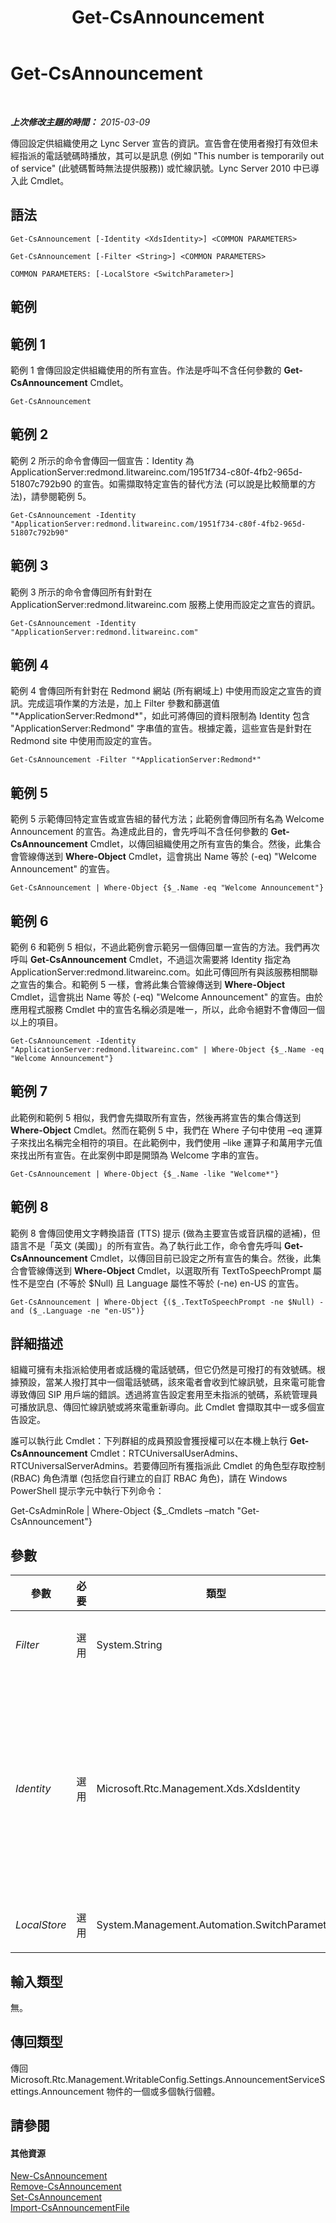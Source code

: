 ﻿---
title: Get-CsAnnouncement
TOCTitle: Get-CsAnnouncement
ms:assetid: d692b377-8df2-4668-b9d3-06458dd4d96d
ms:mtpsurl: https://technet.microsoft.com/zh-tw/library/Gg398937(v=OCS.15)
ms:contentKeyID: 49292436
ms.date: 08/10/2015
mtps_version: v=OCS.15
ms.translationtype: HT
---

# Get-CsAnnouncement

 

_**上次修改主題的時間：** 2015-03-09_

傳回設定供組織使用之 Lync Server 宣告的資訊。宣告會在使用者撥打有效但未經指派的電話號碼時播放，其可以是訊息 (例如 "This number is temporarily out of service" (此號碼暫時無法提供服務)) 或忙線訊號。Lync Server 2010 中已導入此 Cmdlet。

## 語法

    Get-CsAnnouncement [-Identity <XdsIdentity>] <COMMON PARAMETERS>

    Get-CsAnnouncement [-Filter <String>] <COMMON PARAMETERS>

    COMMON PARAMETERS: [-LocalStore <SwitchParameter>]

## 範例

## 範例 1

範例 1 會傳回設定供組織使用的所有宣告。作法是呼叫不含任何參數的 **Get-CsAnnouncement** Cmdlet。

    Get-CsAnnouncement

## 範例 2

範例 2 所示的命令會傳回一個宣告：Identity 為 ApplicationServer:redmond.litwareinc.com/1951f734-c80f-4fb2-965d-51807c792b90 的宣告。如需擷取特定宣告的替代方法 (可以說是比較簡單的方法)，請參閱範例 5。

    Get-CsAnnouncement -Identity "ApplicationServer:redmond.litwareinc.com/1951f734-c80f-4fb2-965d-51807c792b90" 

## 範例 3

範例 3 所示的命令會傳回所有針對在 ApplicationServer:redmond.litwareinc.com 服務上使用而設定之宣告的資訊。

    Get-CsAnnouncement -Identity "ApplicationServer:redmond.litwareinc.com"

## 範例 4

範例 4 會傳回所有針對在 Redmond 網站 (所有網域上) 中使用而設定之宣告的資訊。完成這項作業的方法是，加上 Filter 參數和篩選值 "\*ApplicationServer:Redmond\*"，如此可將傳回的資料限制為 Identity 包含 "ApplicationServer:Redmond" 字串值的宣告。根據定義，這些宣告是針對在 Redmond site 中使用而設定的宣告。

    Get-CsAnnouncement -Filter "*ApplicationServer:Redmond*"

## 範例 5

範例 5 示範傳回特定宣告或宣告組的替代方法；此範例會傳回所有名為 Welcome Announcement 的宣告。為達成此目的，會先呼叫不含任何參數的 **Get-CsAnnouncement** Cmdlet，以傳回組織使用之所有宣告的集合。然後，此集合會管線傳送到 **Where-Object** Cmdlet，這會挑出 Name 等於 (-eq) "Welcome Announcement" 的宣告。

    Get-CsAnnouncement | Where-Object {$_.Name -eq "Welcome Announcement"}

## 範例 6

範例 6 和範例 5 相似，不過此範例會示範另一個傳回單一宣告的方法。我們再次呼叫 **Get-CsAnnouncement** Cmdlet，不過這次需要將 Identity 指定為 ApplicationServer:redmond.litwareinc.com。如此可傳回所有與該服務相關聯之宣告的集合。和範例 5 一樣，會將此集合管線傳送到 **Where-Object** Cmdlet，這會挑出 Name 等於 (-eq) "Welcome Announcement" 的宣告。由於 應用程式服務 Cmdlet 中的宣告名稱必須是唯一，所以，此命令絕對不會傳回一個以上的項目。

    Get-CsAnnouncement -Identity "ApplicationServer:redmond.litwareinc.com" | Where-Object {$_.Name -eq "Welcome Announcement"}

## 範例 7

此範例和範例 5 相似，我們會先擷取所有宣告，然後再將宣告的集合傳送到 **Where-Object** Cmdlet。然而在範例 5 中，我們在 Where 子句中使用 –eq 運算子來找出名稱完全相符的項目。在此範例中，我們使用 –like 運算子和萬用字元值來找出所有宣告。在此案例中即是開頭為 Welcome 字串的宣告。

    Get-CsAnnouncement | Where-Object {$_.Name -like "Welcome*"}

## 範例 8

範例 8 會傳回使用文字轉換語音 (TTS) 提示 (做為主要宣告或音訊檔的遞補)，但語言不是「英文 (美國)」的所有宣告。為了執行此工作，命令會先呼叫 **Get-CsAnnouncement** Cmdlet，以傳回目前已設定之所有宣告的集合。然後，此集合會管線傳送到 **Where-Object** Cmdlet，以選取所有 TextToSpeechPrompt 屬性不是空白 (不等於 $Null) 且 Language 屬性不等於 (-ne) en-US 的宣告。

    Get-CsAnnouncement | Where-Object {($_.TextToSpeechPrompt -ne $Null) -and ($_.Language -ne "en-US")}

## 詳細描述

組織可擁有未指派給使用者或話機的電話號碼，但它仍然是可撥打的有效號碼。根據預設，當某人撥打其中一個電話號碼，該來電者會收到忙線訊號，且來電可能會導致傳回 SIP 用戶端的錯誤。透過將宣告設定套用至未指派的號碼，系統管理員可播放訊息、傳回忙線訊號或將來電重新導向。此 Cmdlet 會擷取其中一或多個宣告設定。

誰可以執行此 Cmdlet：下列群組的成員預設會獲授權可以在本機上執行 **Get-CsAnnouncement** Cmdlet：RTCUniversalUserAdmins、RTCUniversalServerAdmins。若要傳回所有獲指派此 Cmdlet 的角色型存取控制 (RBAC) 角色清單 (包括您自行建立的自訂 RBAC 角色)，請在 Windows PowerShell 提示字元中執行下列命令：

Get-CsAdminRole | Where-Object {$\_.Cmdlets –match "Get-CsAnnouncement"}

## 參數


<table>
<colgroup>
<col style="width: 25%" />
<col style="width: 25%" />
<col style="width: 25%" />
<col style="width: 25%" />
</colgroup>
<thead>
<tr class="header">
<th>參數</th>
<th>必要</th>
<th>類型</th>
<th>說明</th>
</tr>
</thead>
<tbody>
<tr class="odd">
<td><p><em>Filter</em></p></td>
<td><p>選用</p></td>
<td><p>System.String</p></td>
<td><p>此參數可讓您執行萬用字元搜尋，以便搜尋所有為組織設定之宣告的 Identity。您可以使用萬用字元 (*) 來篩選 Identity 的任何部分。</p></td>
</tr>
<tr class="even">
<td><p><em>Identity</em></p></td>
<td><p>選用</p></td>
<td><p>Microsoft.Rtc.Management.Xds.XdsIdentity</p></td>
<td><p>要擷取之宣告的識別碼。如果省略此參數和 Filter 參數，系統會顯示所有為組織設定之宣告的執行個體。您可以利用下列兩種方法提供 Identity 參數的值：</p>
<p>- 針對您要擷取的多個宣告，輸入 應用程式服務 的 Identity。這將擷取所有以指定服務 Identity 設定的宣告。例如，ApplicationServer:Redmond.litwareinc.com。</p>
<p>- 針對您要擷取的單一宣告，輸入完整的 Identity。此值將永遠為 &lt;serviceID&gt;/&lt;GUID&gt; 格式，其中 serviceID 是執行宣告服務之應用程式伺服器的 Identity，而 GUID 是與此宣告相關聯的全域唯一識別碼。例如：ApplicationServer:Redmond.litwareinc.com/bef5fa3b-3c97-4af0-abe7-611deee7616c.</p>
<p></p></td>
</tr>
<tr class="odd">
<td><p><em>LocalStore</em></p></td>
<td><p>選用</p></td>
<td><p>System.Management.Automation.SwitchParameter</p></td>
<td><p>從中央管理存放區本機複本擷取宣告資訊，而不從中央管理存放區本身擷取。</p></td>
</tr>
</tbody>
</table>


## 輸入類型

無。

## 傳回類型

傳回 Microsoft.Rtc.Management.WritableConfig.Settings.AnnouncementServiceSettings.Announcement 物件的一個或多個執行個體。

## 請參閱

#### 其他資源

[New-CsAnnouncement](new-csannouncement.md)  
[Remove-CsAnnouncement](remove-csannouncement.md)  
[Set-CsAnnouncement](set-csannouncement.md)  
[Import-CsAnnouncementFile](import-csannouncementfile.md)

